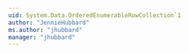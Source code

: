 ```yaml
---
uid: System.Data.OrderedEnumerableRowCollection`1
author: "JennieHubbard"
ms.author: "jhubbard"
manager: "jhubbard"
---
```

